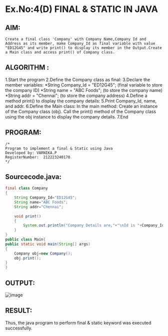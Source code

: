 # Ex.No:4(D) FINAL & STATIC IN JAVA

## AIM:
    
    Create a final class 'Company' with Company Name,Company Id and Address as its member, make Company_Id as final variable with value "ED12G45" and write print() to display its member in the Output.Create a Main class and access print() of Company class.
   
## ALGORITHM :

1.Start the program
2.Define the Company class as final:
3.Declare the member variables:
       *String Company_Id = "ED12G45"; (final variable to store the company ID)
       *String name = "ABC Foods"; (to store the company name)
       *String addr = "Chennai"; (to store the company address)
4.Define a method print() to display the company details:
5.Print Company_Id, name, and addr.
6.Define the Main class:
       In the main method:  Create an instance of the Company class (obj).
       Call the print() method of the Company class using the obj instance to display the company details.
7.End

## PROGRAM:
 ```
/*
Program to implement a final & Static using Java
Developed by: VARNIKA.P
RegisterNumber:  212223240170
*/
```

## Sourcecode.java:

```java
final class Company
{
    String Company_Id="ED12G45";
    String name="ABC Foods";
    String addr="Chennai";
    
    void print()
    {
        System.out.println("Company Details are,"+"\nId is "+Company_Id+"\nName is "+name+"\nAddress is "+addr);
    }
}
public class Main{
public static void main(String[] args)
{
    Company obj=new Company();
    obj.print();
}
}
```


## OUTPUT:

![image](https://github.com/user-attachments/assets/a6e20852-5a7a-47cf-bb26-728edfac0d97)



## RESULT:
Thus, the java program to perform final & static keyword was executed successfully.
